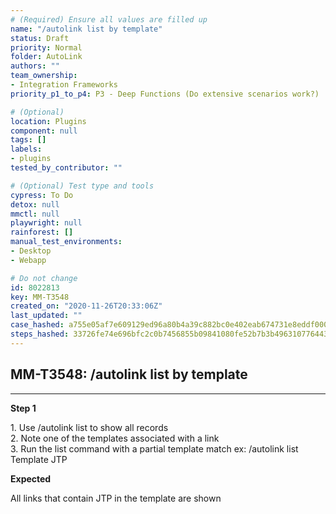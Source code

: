```yaml
---
# (Required) Ensure all values are filled up
name: "/autolink list by template"
status: Draft
priority: Normal
folder: AutoLink
authors: ""
team_ownership: 
- Integration Frameworks
priority_p1_to_p4: P3 - Deep Functions (Do extensive scenarios work?)

# (Optional)
location: Plugins
component: null
tags: []
labels: 
- plugins
tested_by_contributor: ""

# (Optional) Test type and tools
cypress: To Do
detox: null
mmctl: null
playwright: null
rainforest: []
manual_test_environments: 
- Desktop
- Webapp

# Do not change
id: 8022813
key: MM-T3548
created_on: "2020-11-26T20:33:06Z"
last_updated: ""
case_hashed: a755e05af7e609129ed96a80b4a39c882bc0e402eab674731e8eddf0000f10231dad1a76d746b262f9cad4299f74212e
steps_hashed: 33726fe74e696bfc2c0b7456855b09841080fe52b7b3b4963107764430b452c2251ceecd8e7d70bcf692c2feeb80c87c
---
```


<!-- (Auto-generated) Based on frontmatter's "key" and "name" -->

## MM-T3548: /autolink list by template

---

**Step 1**

1\. Use /autolink list to show all records\
2\. Note one of the templates associated with a link\
3\. Run the list command with a partial template match ex: /autolink list Template JTP

**Expected**

All links that contain JTP in the template are shown
